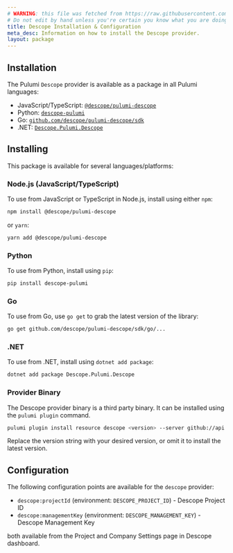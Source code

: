 ```yaml
---
# WARNING: this file was fetched from https://raw.githubusercontent.com/descope/pulumi-descope/v0.1.0/docs/installation-configuration.md
# Do not edit by hand unless you're certain you know what you are doing!
title: Descope Installation & Configuration
meta_desc: Information on how to install the Descope provider.
layout: package
---
```


## Installation

The Pulumi `Descope` provider is available as a package in all Pulumi languages:

- JavaScript/TypeScript: [`@descope/pulumi-descope`](https://www.npmjs.com/package/@descope/pulumi-descope)
- Python: [`descope-pulumi`](https://pypi.org/project/descope-pulumi/)
- Go: [`github.com/descope/pulumi-descope/sdk`](https://pkg.go.dev/github.com/descope/pulumi-descope/sdk)
- .NET: [`Descope.Pulumi.Descope`](https://www.nuget.org/packages/Descope.Pulumi.Descope)

## Installing

This package is available for several languages/platforms:

### Node.js (JavaScript/TypeScript)

To use from JavaScript or TypeScript in Node.js, install using either `npm`:

```bash
npm install @descope/pulumi-descope
```

or `yarn`:

```bash
yarn add @descope/pulumi-descope
```

### Python

To use from Python, install using `pip`:

```bash
pip install descope-pulumi
```

### Go

To use from Go, use `go get` to grab the latest version of the library:

```bash
go get github.com/descope/pulumi-descope/sdk/go/...
```

### .NET

To use from .NET, install using `dotnet add package`:

```bash
dotnet add package Descope.Pulumi.Descope
```

### Provider Binary

The Descope provider binary is a third party binary. It can be installed using the `pulumi plugin` command.

```bash
pulumi plugin install resource descope <version> --server github://api.github.com/descope
```

Replace the version string with your desired version, or omit it to install the latest version.

## Configuration

The following configuration points are available for the `descope` provider:

- `descope:projectId` (environment: `DESCOPE_PROJECT_ID`) - Descope Project ID
- `descope:managementKey` (environment: `DESCOPE_MANAGEMENT_KEY`) - Descope Management Key

both available from the Project and Company Settings page in Descope dashboard.
